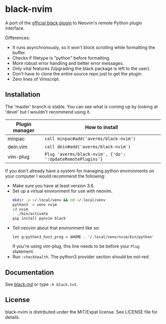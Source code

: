 # black-nvim

A port of the [official black plugin] to Neovim's remote Python plugin interface.

Differences:

- It runs asynchronously, so it won't block scrolling while formatting the buffer.
- Checks if filetype is "python" before formatting.
- More robust error handling and better error messages.
- Only vital features (Upgrading the black package is left to the user).
- Don't have to clone the entire source repo just to get the plugin.
- Zero lines of Vimscript.

[official black plugin]: https://github.com/ambv/black/tree/master/plugin/black.vim

## Installation

The 'master' branch is stable. You can see what is coming up by looking at 'devel' but
I wouldn't recommend using it.

| Plugin manager | How to install                                             |
|----------------|------------------------------------------------------------|
| minpac         | `call minpac#add('averms/black-nvim')`                     |
| dein.vim       | `call dein#add('averms/black-nvim')`                       |
| vim-plug       | `Plug 'averms/black-nvim', {'do': ':UpdateRemotePlugins'}` |

If you don't already have a system for managing python environments on your computer
I would recommend the following:

- Make sure you have at least version 3.6.
- Set up a virtual environment for use with neovim.
  ```sh
  mkdir -p ~/.local/venv && cd ~/.local/venv
  python3 -m venv nvim
  cd nvim
  . ./bin/activate
  pip install pynvim black
  ```
- Tell neovim about that environment like so:
  ```vim
  let g:python3_host_prog = $HOME . '/.local/venv/nvim/bin/python'
  ```
  If you're using vim-plug, this line needs to be before your `Plug` statement.
- Run `:checkhealth`. The python3 provider section should be not-red.

## Documentation

See [black.md](doc/black.md) or type `:h black.txt`.

## License

black-nvim is distributed under the MIT/Expat license.
See LICENSE file for details.
